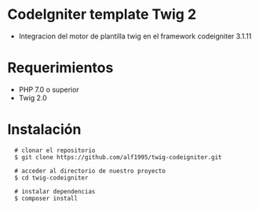 # CodeIgniter template Twig 2

- Integracion del motor de plantilla twig en el framework codeigniter 3.1.11

# Requerimientos

- PHP 7.0 o superior
- Twig 2.0

# Instalación
```
  # clonar el repositorio
  $ git clone https://github.com/alf1995/twig-codeigniter.git
  
  # acceder al directorio de nuestro proyecto
  $ cd twig-codeigniter
  
  # instalar dependencias
  $ composer install
```



